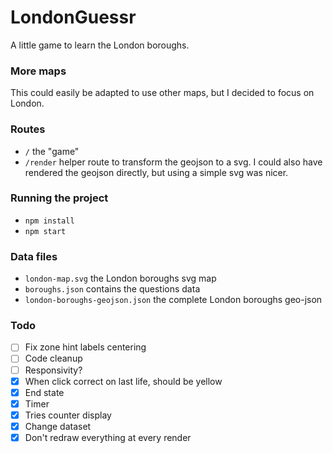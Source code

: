 # LondonGuessr

A little game to learn the London boroughs.

### More maps

This could easily be adapted to use other maps, but I decided to focus on London.

### Routes

- `/` the "game"
- `/render` helper route to transform the geojson to a svg. I could also have rendered the geojson directly, but using a simple svg was nicer.

### Running the project

- `npm install`
- `npm start`

### Data files

- `london-map.svg` the London boroughs svg map
- `boroughs.json` contains the questions data
- `london-boroughs-geojson.json` the complete London boroughs geo-json

### Todo

- [ ] Fix zone hint labels centering
- [ ] Code cleanup
- [ ] Responsivity?
- [x] When click correct on last life, should be yellow
- [x] End state
- [x] Timer
- [x] Tries counter display
- [x] Change dataset
- [x] Don't redraw everything at every render
